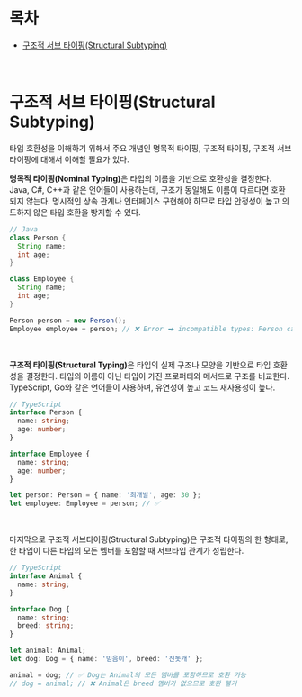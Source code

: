 # 목차

- [구조적 서브 타이핑(Structural Subtyping)](#구조적-서브-타이핑structural-subtyping)

<br>

# 구조적 서브 타이핑(Structural Subtyping)

타입 호환성을 이해하기 위해서 주요 개념인 명목적 타이핑, 구조적 타이핑, 구조적 서브 타이핑에 대해서 이해할 필요가 있다.

<strong>명목적 타이핑(Nominal Typing)</strong>은 타입의 이름을 기반으로 호환성을 결정한다. Java, C#, C++과 같은 언어들이 사용하는데, 구조가 동일해도 이름이 다르다면 호환되지 않는다. 명시적인 상속 관계나 인터페이스 구현해야 하므로 타입 안정성이 높고 의도하지 않은 타입 호환을 방지할 수 있다.

```java
// Java
class Person {
  String name;
  int age;
}

class Employee {
  String name;
  int age;
}

Person person = new Person();
Employee employee = person; // ❌ Error ⮕ incompatible types: Person cannot be converted to Employee
```

<br>

<strong>구조적 타이핑(Structural Typing)</strong>은 타입의 실제 구조나 모양을 기반으로 타입 호환성을 결정한다. 타입의 이름이 아닌 타입이 가진 프로퍼티와 메서드로 구조를 비교한다. TypeScript, Go와 같은 언어들이 사용하며, 유연성이 높고 코드 재사용성이 높다.

```typescript
// TypeScript
interface Person {
  name: string;
  age: number;
}

interface Employee {
  name: string;
  age: number;
}

let person: Person = { name: '최개발', age: 30 };
let employee: Employee = person; // ✅
```

<br>

마지막으로 구조적 서브타이핑(Structural Subtyping)은 구조적 타이핑의 한 형태로, 한 타입이 다른 타입의 모든 멤버를 포함할 때 서브타입 관계가 성립한다.

```typescript
// TypeScript
interface Animal {
  name: string;
}

interface Dog {
  name: string;
  breed: string;
}

let animal: Animal;
let dog: Dog = { name: '믿음이', breed: '진돗개' };

animal = dog; // ✅ Dog는 Animal의 모든 멤버를 포함하므로 호환 가능
// dog = animal; // ❌ Animal은 breed 멤버가 없으므로 호환 불가
```
